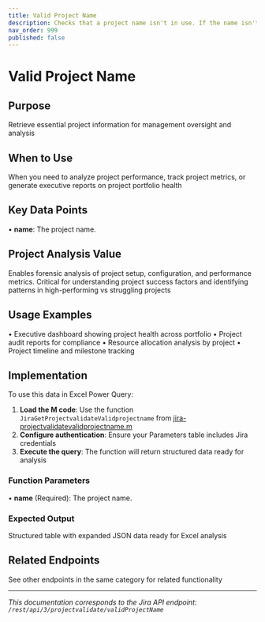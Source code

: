 ```yaml
---
title: Valid Project Name
description: Checks that a project name isn't in use. If the name isn't in use, the passed string is returned. If the name is in use, this operation attempts to ge...
nav_order: 999
published: false
---
```


# Valid Project Name

## Purpose
Retrieve essential project information for management oversight and analysis

## When to Use
When you need to analyze project performance, track project metrics, or generate executive reports on project portfolio health

## Key Data Points
• **name**: The project name.

## Project Analysis Value
Enables forensic analysis of project setup, configuration, and performance metrics. Critical for understanding project success factors and identifying patterns in high-performing vs struggling projects

## Usage Examples
• Executive dashboard showing project health across portfolio
• Project audit reports for compliance
• Resource allocation analysis by project
• Project timeline and milestone tracking

## Implementation
To use this data in Excel Power Query:

1. **Load the M code**: Use the function `JiraGetProjectvalidateValidprojectname` from [jira-projectvalidatevalidprojectname.m](../assets/jira-projectvalidatevalidprojectname.m)
2. **Configure authentication**: Ensure your Parameters table includes Jira credentials
3. **Execute the query**: The function will return structured data ready for analysis

### Function Parameters
• **name** (Required): The project name.

### Expected Output
Structured table with expanded JSON data ready for Excel analysis

## Related Endpoints
See other endpoints in the same category for related functionality

---
*This documentation corresponds to the Jira API endpoint: `/rest/api/3/projectvalidate/validProjectName`*
